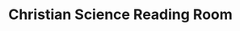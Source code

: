 ---
title: "Christian Science Reading Room"
url: /cleveland-heights/christian-science-reading-room/
shop: religion
---
